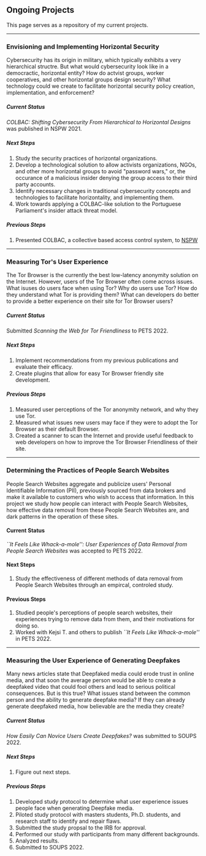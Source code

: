 ## Ongoing Projects

This page serves as a repository of my current projects. 

---

### Envisioning and Implementing Horizontal Security

Cybersecurity has its origin in military, which typically exhibits a very
hierarchical structre. But what would cybersecurity look like in a democractic,
horizontal entity? How do actvist groups, worker cooperatives, and other
horizontal groups design security? What technology could we create to facilitate
horizontal security policy creation, implementation, and enforcement?

##### Current Status

*COLBAC: Shifting Cybersecurity From Hierarchical to Horizontal Designs* was
published in NSPW 2021.

##### Next Steps

1. Study the security practices of horizontal organizations.
2. Develop a technological solution to allow activists organizations, NGOs,
and other more horizontal groups to avoid "password wars," or, the occurance of
a malicious insider denying the group access to their third party accounts.
3. Identify necessary changes in traditional cybersecurity concepts and
technologies to facilitate horizontality, and implementing them.
4. Work towards applying a COLBAC-like solution to the Portuguese Parliament's
insider attack threat model.

##### Previous Steps

1. Presented COLBAC, a collective based access control system, to
[NSPW](https://www.nspw.org/2021/)

---

### Measuring Tor's User Experience

The Tor Browser is the currently the best low-latency anonymity solution on the
Internet. However, users of the Tor Browser often come across issues. What
isuses do users face when using Tor? Why do users use Tor? How do they
understand what Tor is providing them? What can developers do better to provide
a better experience on their site for Tor Browser users?

##### Current Status

Submitted *Scanning the Web for Tor Friendliness* to PETS 2022.

##### Next Steps

1. Implement recommendations from my previous publications and evaluate their
efficacy.
2. Create plugins that allow for easy Tor Browser friendly site development.

##### Previous Steps

1. Measured user perceptions of the Tor anonymity network, and why they use Tor.
2. Measured what issues new users may face if they were to adopt the Tor Browser
as their default Browser.
3. Created a scanner to scan the Internet and provide useful feedback to web
developers on how to improve the Tor Browser Friendliness of their site.

---

### Determining the Practices of People Search Websites

People Search Websites aggregate and publicize users' Personal Identifiable
Information (PII), previously sourced from data brokers and make it available to
customers who wish to access that information. In this project we study how
people can interact with People Search Websites, how effective data removal from
these People Search Websites are, and dark patterns in the operation of these
sites.

#### Current Status

*``It Feels Like Whack-a-mole'': User Experiences of Data Removal from People Search Websites* was accepted to PETS 2022.

#### Next Steps

1. Study the effectiveness of different methods of data removal from People
Search Websites through an empircal, controled study.

#### Previous Steps

1. Studied people's perceptions of people search websites, their experiences
trying to remove data from them, and their motivations for doing so.
2. Worked with Kejsi T. and others to publish *``It Feels Like Whack-a-mole''*
in PETS 2022.

---
<!--
### Studying Data Privacy During COVID

COVID has caused many disruptions in our daily lives, and contact tracing has
introduced privacy issues for the benefit of public health. Beyond contact
and location tracing, how has data privacy been affected by COVID? How have
organizations handled access control changes to sensitive data given
teleworking? Have business created new agreements with third parties that are
now processing or storing user data? What new policies have been added to deal
with teleworking due to COVID? How have they affected user and worker privacy?

##### Current Status

Beginning recruitment for our interview based study.

##### Next Steps

1. Perform interviews and analyze data
2. Pull themes from qualitative data using coding.
3. Create a survey from our themes to obtain generalizable results.
4. Write paper and submit.

##### Previous Steps

1. Developed an interview protocol to study changes to orginizational privacy
practices because of COVID.
2. Applied for IRB approval.
3. Performed pilot testing.
---
-->

### Measuring the User Experience of Generating Deepfakes

Many news articles state that Deepfaked media could erode trust in online media,
and that soon the average person would be able to create a deepfaked video that
could fool others and lead to serious political consequences. But is this true?
What issues stand between the common person and the ability to generate deepfake
media? If they can already generate deepfaked media, how believable are the
media they create?

##### Current Status

*How Easily Can Novice Users Create Deepfakes?* was submitted to SOUPS 2022.

##### Next Steps

1. Figure out next steps.

##### Previous Steps

1. Developed study protocol to determine what user experience issues people face
when generating Deepfake media.
2. Piloted study protocol with masters students, Ph.D. students, and research
staff to identify and repair flaws.
3. Submitted the study propsal to the IRB for approval.
4. Performed our study with participants from many different backgrounds.
5. Analyzed results.
6. Submitted to SOUPS 2022.

